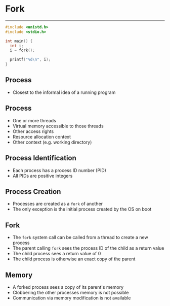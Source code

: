Fork
======

---

```c
#include <unistd.h>
#include <stdio.h>

int main() {
  int i;
  i = fork();

  printf("%d\n", i);
}
```

Process
-------

- Closest to the informal idea of a running program

Process
-------

- One or more threads
- Virtual memory accessible to those threads
- Other access rights
- Resource allocation context
- Other context (e.g. working directory)

Process Identification
----------------------

- Each process has a process ID number (PID)
- All PIDs are positive integers

Process Creation
----------------

- Processes are created as a `fork` of another
- The only exception is the initial process created by the OS on boot

Fork
----

- The `fork` system call can be called from a thread to create a new process
- The parent calling `fork` sees the process ID of the child as a return value
- The child process sees a return value of 0
- The child process is otherwise an exact copy of the parent

Memory
------

- A forked process sees a copy of its parent's memory
- Clobbering the other processes memory is not possible
- Communication via memory modification is not available
